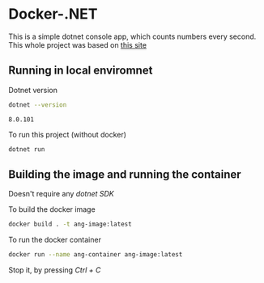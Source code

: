 # Docker-.NET

This is a simple dotnet console app, which counts numbers every second.
This whole project was based on [this site](https://learn.microsoft.com/en-us/dotnet/core/docker/build-container?tabs=linux&pivots=dotnet-8-0)

## Running in local enviromnet

Dotnet version
```bash
dotnet --version
```
```
8.0.101
```

To run this project (without docker)

```bash
dotnet run
```

## Building the image and running the container
Doesn't require any _dotnet SDK_ 

To build the docker image

```bash
docker build . -t ang-image:latest
```

To run the docker container
```bash
docker run --name ang-container ang-image:latest
```

Stop it, by pressing _Ctrl + C_

